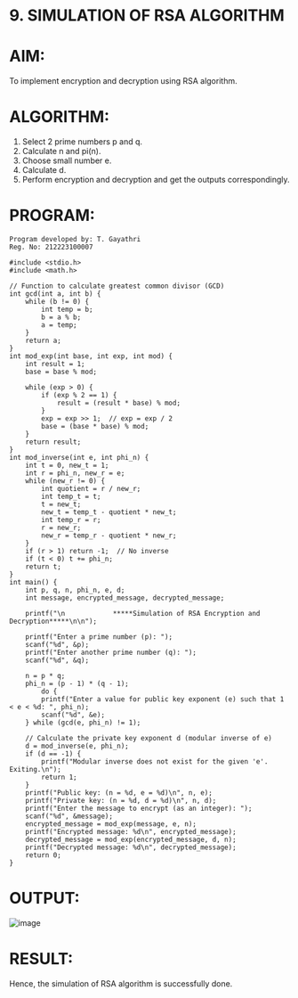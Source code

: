 # 9.  SIMULATION OF RSA ALGORITHM 

# AIM:
To implement encryption and decryption using RSA algorithm. 

# ALGORITHM:
1. Select 2 prime numbers p and q. 
2. Calculate n and pi(n). 
3. Choose small number e. 
4. Calculate d. 
5. Perform encryption and decryption and get the outputs correspondingly.

# PROGRAM:
```
Program developed by: T. Gayathri
Reg. No: 212223100007

#include <stdio.h> 
#include <math.h> 
 
// Function to calculate greatest common divisor (GCD) 
int gcd(int a, int b) { 
    while (b != 0) { 
        int temp = b; 
        b = a % b; 
        a = temp; 
    } 
    return a; 
} 
int mod_exp(int base, int exp, int mod) { 
    int result = 1; 
    base = base % mod; 
     
    while (exp > 0) { 
        if (exp % 2 == 1) { 
            result = (result * base) % mod; 
        } 
        exp = exp >> 1;  // exp = exp / 2 
        base = (base * base) % mod; 
    } 
    return result; 
} 
int mod_inverse(int e, int phi_n) { 
    int t = 0, new_t = 1; 
    int r = phi_n, new_r = e; 
    while (new_r != 0) { 
        int quotient = r / new_r; 
        int temp_t = t; 
        t = new_t; 
        new_t = temp_t - quotient * new_t; 
        int temp_r = r; 
        r = new_r; 
        new_r = temp_r - quotient * new_r; 
    } 
    if (r > 1) return -1;  // No inverse 
    if (t < 0) t += phi_n; 
    return t; 
} 
int main() { 
    int p, q, n, phi_n, e, d; 
    int message, encrypted_message, decrypted_message; 
     
    printf("\n            *****Simulation of RSA Encryption and Decryption*****\n\n"); 
 
    printf("Enter a prime number (p): "); 
    scanf("%d", &p); 
    printf("Enter another prime number (q): "); 
    scanf("%d", &q); 
     
    n = p * q; 
    phi_n = (p - 1) * (q - 1); 
        do { 
        printf("Enter a value for public key exponent (e) such that 1 < e < %d: ", phi_n); 
        scanf("%d", &e); 
    } while (gcd(e, phi_n) != 1); 
     
    // Calculate the private key exponent d (modular inverse of e) 
    d = mod_inverse(e, phi_n); 
    if (d == -1) { 
        printf("Modular inverse does not exist for the given 'e'. Exiting.\n"); 
        return 1; 
    } 
    printf("Public key: (n = %d, e = %d)\n", n, e); 
    printf("Private key: (n = %d, d = %d)\n", n, d); 
    printf("Enter the message to encrypt (as an integer): "); 
    scanf("%d", &message); 
    encrypted_message = mod_exp(message, e, n); 
    printf("Encrypted message: %d\n", encrypted_message); 
    decrypted_message = mod_exp(encrypted_message, d, n); 
    printf("Decrypted message: %d\n", decrypted_message);  
    return 0; 
}
```












# OUTPUT:

![image](https://github.com/user-attachments/assets/86844e9f-b2d8-4b92-aed6-d8a2abe066e1)

# RESULT: 
Hence, the simulation of RSA algorithm is successfully done. 
